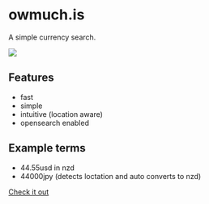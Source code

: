 # owmuch.is

A simple currency search.

![](http://f.cl.ly/items/0X1L0y470p2T423E2H3o/owmuch.is-example.png)

## Features

- fast
- simple
- intuitive (location aware)
- opensearch enabled

## Example terms

- 44.55usd in nzd
- 44000jpy (detects loctation and auto converts to nzd)

[Check it out](http://owmuch.is/)